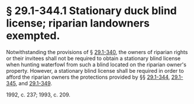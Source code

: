 # § 29.1-344.1 Stationary duck blind license; riparian landowners exempted.

<p>Notwithstanding the provisions of § <a href='http://law.lis.virginia.gov/vacode/29.1-340/'>29.1-340</a>, the owners of riparian rights or their invitees shall not be required to obtain a stationary blind license when hunting waterfowl from such a blind located on the riparian owner's property. However, a stationary blind license shall be required in order to afford the riparian owners the protections provided by §§ <a href='http://law.lis.virginia.gov/vacode/29.1-344/'>29.1-344</a>, <a href='http://law.lis.virginia.gov/vacode/29.1-345/'>29.1-345</a>, and <a href='http://law.lis.virginia.gov/vacode/29.1-349/'>29.1-349</a>.</p><p>1992, c. 237; 1993, c. 209.</p>